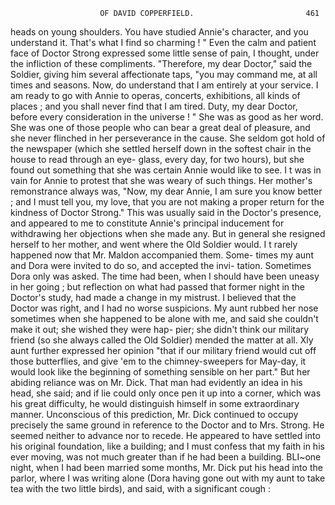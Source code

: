                         OF DAVID COPPERFIELD.                         461
 heads on young shoulders. You have studied Annie's character, and
 you understand it. That's what I find so charming ! "
    Even the calm and patient face of Doctor Strong expressed some little
 sense of pain, I thought, under the infliction of these compliments.
    "Therefore, my dear Doctor," said the Soldier, giving him several
 affectionate taps, "you may command me, at all times and seasons. Now,
 do understand that I am entirely at your service. I am ready to go
 with Annie to operas, concerts, exhibitions, all kinds of places ; and you
 shall never find that I am tired. Duty, my dear Doctor, before every
 consideration in the universe ! "
    She was as good as her word. She was one of those people who can
 bear a great deal of pleasure, and she never flinched in her perseverance
 in the cause. She seldom got hold of the newspaper (which she settled
herself down in the softest chair in the house to read through an eye-
glass, every day, for two hours), but she found out something that she
was certain Annie would like to see. I t was in vain for Annie to protest
 that she was weary of such things. Her mother's remonstrance always
was, "Now, my dear Annie, I am sure you know better ; and I must tell
you, my love, that you are not making a proper return for the kindness of
Doctor Strong."
    This was usually said in the Doctor's presence, and appeared to me to
constitute Annie's principal inducement for withdrawing her objections
when she made any. But in general she resigned herself to her mother,
and went where the Old Soldier would.
    I t rarely happened now that Mr. Maldon accompanied them. Some-
times my aunt and Dora were invited to do so, and accepted the invi-
tation. Sometimes Dora only was asked. The time had been, when I
should have been uneasy in her going ; but reflection on what had passed
that former night in the Doctor's study, had made a change in my mistrust.
I believed that the Doctor was right, and I had no worse suspicions.
    My aunt rubbed her nose sometimes when she happened to be alone
with me, and said she couldn't make it out; she wished they were hap-
pier; she didn't think our military friend (so she always called the Old
Soldier) mended the matter at all. Xly aunt further expressed her opinion
"that if our military friend would cut off those butterflies, and give 'em
to the chimney-sweepers for May-day, it would look like the beginning of
something sensible on her part."
   But her abiding reliance was on Mr. Dick. That man had evidently an
idea in his head, she said; and if lie could only once pen it up into a
corner, which was his great difficulty, he would distinguish himself in
some extraordinary manner.
   Unconscious of this prediction, Mr. Dick continued to occupy precisely
the same ground in reference to the Doctor and to Mrs. Strong. He seemed
neither to advance nor to recede. He appeared to have settled into his
original foundation, like a building; and I must confess that my faith in
his ever moving, was not much greater than if he had been a building.
   BLI~one night, when I had been married some months, Mr. Dick put
his head into the parlor, where I was writing alone (Dora having gone
out with my aunt to take tea with the two little birds), and said, with a
significant cough :
